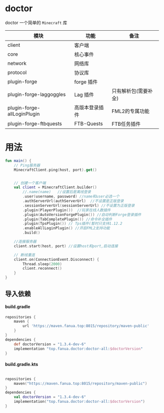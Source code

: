 # doctor

doctor 一个简单的 `Minecraft` 库

| 模块                            | 功能       | 备注                |
| ------------------------------ | ---------  | ------------------ |
| client                         | 客户端      |                    |
| core                           | 核心事件    |                     |
| network                        | 网络库      |                    |
| protocol                       | 协议库      |                    |
| plugin-forge                   | forge 插件  |                    |
| plugin-forge-laggoggles        | Lag 插件    |只有解析包(需要补全)   |
| plugin-forge-allLoginPlugin    | 高版本登录插件|FML2的专属功能       |
| plugin-forge-ftbquests         | FTB-Quests | FTB任务插件         |
# 用法

```kotlin
fun main() {
    // Ping服务器
    MinecraftClient.ping(host, port).get()


    // 创建一个客户端
    val client = MinecraftClient.builder()
        //.name(name)   //设置后是离线登录
        .user(username, password) //name和user必选一个
        .authServerUrl(authServerUrl)  //不设置是正版登录
        .sessionServerUrl(sessionServerUrl) //不设置为正版登录
        .plugin(PlayerPlugin())  //玩家在线人数插件
        .plugin(AutoVersionForgePlugin()) //自动判断Forge登录插件
        .plugin(TabCompletePlugin()) //命令补全插件
        .plugin(TpsPlugin()) // Tps插件(暂时只支持1.12.2
        .enableAllLoginPlugin() //开启FML2支持功能
        .build()

    //连接服务器
    client.start(host, port) //设置host和port,启动连接

    // 断线重连
    client.on(ConnectionEvent.Disconnect) {
        Thread.sleep(2000)
        client.reconnect()
    }
}
```

## 导入依赖

#### build.gradle

```groovy
repositories {
    maven {
        url 'https://maven.fanua.top:8015/repository/maven-public'
    }
}
dependencies {
    def doctorVersion = "1.3.4-dev-6"
    implementation "top.fanua.doctor:doctor-all:$doctorVersion"
}


```

#### build.gradle.kts

```kotlin

repositories {
    maven("https://maven.fanua.top:8015/repository/maven-public")
}
dependencies {
    val doctorVersion = "1.3.4-dev-6"
    implementation("top.fanua.doctor:doctor-all:$doctorVersion")
}

```

